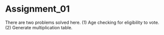 # Assignment_01
There are two problems solved here. (1) Age checking for eligibility to vote. (2) Generate multiplication table.
